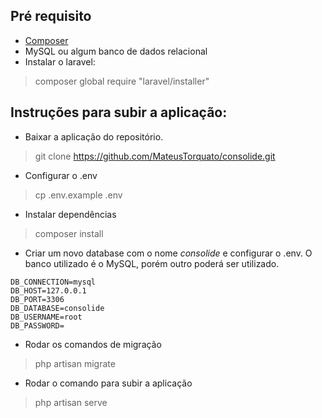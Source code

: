 Pré requisito
------------

* [Composer](https://getcomposer.org/download/ "Composer")
* MySQL ou algum banco de dados relacional
* Instalar o laravel:
> composer global require "laravel/installer"

Instruções para subir a aplicação:
------------

* Baixar a aplicação do repositório.
> git clone https://github.com/MateusTorquato/consolide.git

* Configurar o .env
> cp .env.example .env

* Instalar dependências
> composer install

* Criar um novo database com o nome *consolide* e configurar o .env. O banco utilizado é o MySQL, porém outro poderá ser utilizado.
```
DB_CONNECTION=mysql
DB_HOST=127.0.0.1
DB_PORT=3306
DB_DATABASE=consolide
DB_USERNAME=root
DB_PASSWORD=
```
* Rodar os comandos de migração
> php artisan migrate

* Rodar o comando para subir a aplicação
> php artisan serve
